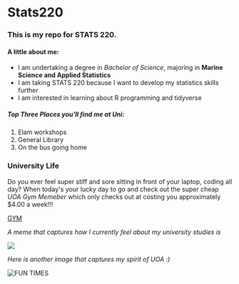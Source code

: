 # Stats220 

### This is my repo for STATS 220. 

#### **A little about me:**

- I am undertaking a degree in *Bachelor of Science*, majoring in **Marine Science and Applied Statistics**
- I am taking STATS 220 because I want to develop my statistics skills further
- I am interested in learning about R programming and tidyverse

##### **Top Three Places you'll find me at Uni:** 

1. Elam workshops
2. General Library
3. On the bus going home

### University Life  

Do you ever feel super stiff and sore sitting in front of your laptop, coding all day? When today's your lucky day to go and check out the super cheap *UOA Gym Memeber* which only checks out at costing you approximately $4.00 a week!!! 

[GYM](https://www.auckland.ac.nz/en/on-campus/facilities-and-services/sport-and-recreation/fitness/recreation-centre-memberships.html)

_A meme that captures how I currently feel about my university studies is_ 

![](https://i.pinimg.com/originals/00/76/a6/0076a658f86973f34514efff46a40726.gif) 

_Here is another image that captures my spirit of UOA :)_ 

![FUN TIMES](https://media.tenor.com/fluAkiutEZYAAAAM/mike-wazowski-monsters-inc.gif)

